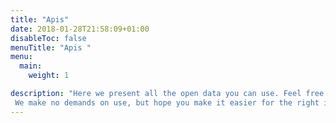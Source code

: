 ```yaml
---
title: "Apis"
date: 2018-01-28T21:58:09+01:00
disableToc: false
menuTitle: "Apis "
menu:
  main:
    weight: 1

description: "Here we present all the open data you can use. Feel free to contact us with comments and suggestions on information that you would like us to publish as open data. Open data is information that is available to anyone to use, reuse and share, so that others can develop it and create benefits for more. It is not possible to obtain data at the individual level via our open data. It is worth noting that we are working on letting the individual through his / her consent to retrieve his personal data from the Employment Service.
 We make no demands on use, but hope you make it easier for the right individual and the right employer to meet!"
---             
```







